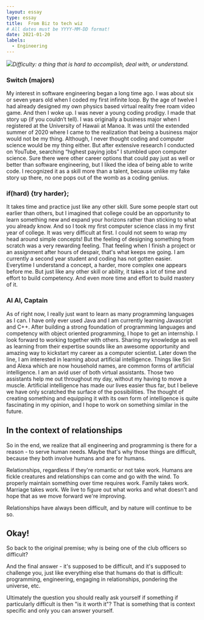 ```yaml
---
layout: essay
type: essay
title:  From Biz to tech wiz 
# All dates must be YYYY-MM-DD format!
date: 2021-01-20
labels:
  - Engineering
---
```


<img class="ui tiny right spaced image" src="../images/degree_difficulty.jpg">*Difficulty: a thing that is hard to accomplish, deal with, or understand.*

### Switch (majors)

My interest in software engineering began a long time ago. I was about six or seven years old when I coded my first infinite loop. By the age of twelve I had already designed my own physics based virtual reality free roam video game. And then I woke up. I was never a young coding prodigy. I made that story up (if you couldn’t tell). I was originally a business major when I registered at the University of Hawaii at Manoa. It was until the extended summer of 2020 where I came to the realization that being a business major would not be my thing. Although, I never thought coding and computer science would be my thing either. But after extensive research I conducted on YouTube, searching “highest paying jobs” I stumbled upon computer science. Sure there were other career options that could pay just as well or better than software engineering, but I liked the idea of being able to write code. I recognized it as a skill more than a talent, because unlike my fake story up there, no one pops out of the womb as a coding genius. 


### if(hard) {try harder};

It takes time and practice just like any other skill. Sure some people start out earlier than others, but I imagined that college could be an opportunity to learn something new and expand your horizons rather than sticking to what you already know. And so I took my first computer science class in my first year of college. It was very difficult at first. I could not seem to wrap my head around simple concepts! But the feeling of designing something from scratch was a very rewarding feeling. That feeling when I finish a project or an assignment after hours of despair, that's what keeps me going. I am currently a second year student and coding has not gotten easier. Everytime I understand a concept, a harder, more complex one appears before me. But just like any other skill or ability, it takes a lot of time and effort to build competency. And even more time and effort to build mastery of it.


### AI AI, Captain

As of right now, I really just want to learn as many programming languages as I can. I have only ever used Java and I am currently learning Javascript and C++. After building a strong foundation of programming languages and competency with object oriented programming, I hope to get an internship. I look forward to working together with others. Sharing my knowledge as well as learning from their expertise sounds like an awesome opportunity and amazing way to kickstart my career as a computer scientist. Later down the line, I am interested in learning about artificial intelligence. Things like Siri and Alexa which are now household names, are common forms of artificial intelligence. I am an avid user of both virtual assistants. Those two assistants help me out throughout my day, without my having to move a muscle. Artificial intelligence has made our lives easier thus far, but I believe we have only scratched the surface of the possibilities. The thought of creating something and equipping it with its own form of intelligence is quite fascinating in my opinion, and I hope to work on something similar in the future.


## In the context of relationships

So in the end, we realize that all engineering and programming is there for a reason - to serve human needs. Maybe that's why those things are difficult, because they both involve humans and are for humans.

Relationships, regardless if they're romantic or not take work. Humans are fickle creatures and relationships can come and go with the wind. To properly maintain something over time requires work. Family takes work. Marriage takes work. We live to figure out what works and what doesn't and hope that as we move forward we're improving.

Relationships have always been difficult, and by nature will continue to be so.

## Okay!

So back to the original premise; why is being one of the club officers so difficult?

And the final answer - it's supposed to be difficult, and it's supposed to challenge you, just like everything else that humans do that is difficult: programming, engineering, engaging in relationships, pondering the universe, etc.

Ultimately the question you should really ask yourself if something if particularly difficult is then "is it worth it"? That is something that is context specific and only you can answer yourself.
